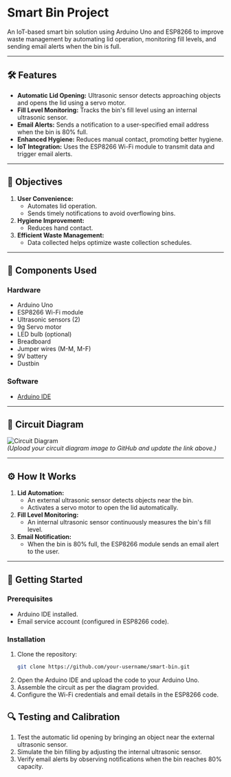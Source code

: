 # Smart Bin Project

An IoT-based smart bin solution using Arduino Uno and ESP8266 to improve waste management by automating lid operation, monitoring fill levels, and sending email alerts when the bin is full.

---

## 🛠️ Features
- **Automatic Lid Opening:** Ultrasonic sensor detects approaching objects and opens the lid using a servo motor.
- **Fill Level Monitoring:** Tracks the bin's fill level using an internal ultrasonic sensor.
- **Email Alerts:** Sends a notification to a user-specified email address when the bin is 80% full.
- **Enhanced Hygiene:** Reduces manual contact, promoting better hygiene.
- **IoT Integration:** Uses the ESP8266 Wi-Fi module to transmit data and trigger email alerts.

---

## 🎯 Objectives
1. **User Convenience:**
   - Automates lid operation.
   - Sends timely notifications to avoid overflowing bins.
2. **Hygiene Improvement:**
   - Reduces hand contact.
3. **Efficient Waste Management:**
   - Data collected helps optimize waste collection schedules.

---

## 🧩 Components Used
### Hardware
- Arduino Uno
- ESP8266 Wi-Fi module
- Ultrasonic sensors (2)
- 9g Servo motor
- LED bulb (optional)
- Breadboard
- Jumper wires (M-M, M-F)
- 9V battery
- Dustbin

### Software
- [Arduino IDE](https://www.arduino.cc/en/software)

---

## 📐 Circuit Diagram
![Circuit Diagram](link-to-circuit-diagram-image)  
*(Upload your circuit diagram image to GitHub and update the link above.)*

---

## ⚙️ How It Works
1. **Lid Automation:**
   - An external ultrasonic sensor detects objects near the bin.
   - Activates a servo motor to open the lid automatically.
2. **Fill Level Monitoring:**
   - An internal ultrasonic sensor continuously measures the bin's fill level.
3. **Email Notification:**
   - When the bin is 80% full, the ESP8266 module sends an email alert to the user.

---

## 🚀 Getting Started
### Prerequisites
- Arduino IDE installed.
- Email service account (configured in ESP8266 code).

### Installation
1. Clone the repository:
   ```bash
   git clone https://github.com/your-username/smart-bin.git
2. Open the Arduino IDE and upload the code to your Arduino Uno.
3. Assemble the circuit as per the diagram provided.
4. Configure the Wi-Fi credentials and email details in the ESP8266 code.

## 🔍 Testing and Calibration
1. Test the automatic lid opening by bringing an object near the external ultrasonic sensor.
2. Simulate the bin filling by adjusting the internal ultrasonic sensor.
3. Verify email alerts by observing notifications when the bin reaches 80% capacity.

